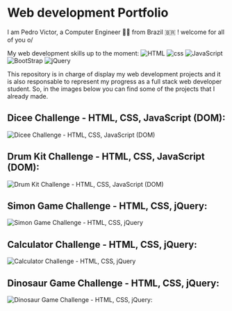 # Web development Portfolio

I am Pedro Victor, a Computer Engineer 👨‍💻  from Brazil 🇧🇷 ! welcome for all of you o/

My web development skills up to the moment: ![HTML](https://lh3.googleusercontent.com/pw/AM-JKLV99mu0u4DAu8z1d_traoq3d6lGhXk37TbfnDJyhsGlg1fSVvFpVq0Aj1Bogn1tbIEB5uOtOeANVzmb92tAW9h-UqynkZEvSBgcs1eSHl_-FS08XPZIsQtQX8y4N8520kQa1_otLIStqXZ2yyVPcO9_=s40-no?authuser=0) ![css](https://lh3.googleusercontent.com/pw/AM-JKLWl93LgcW96fnm9xs5Nm0kwnCHDfQ-D3YRjA7cPg335Srq2pa_tGjUPutlDfPP2RuafsKhDsmf17xJDqOA_RwSzXpkCJ_LmZ2g-NM9xvxVwFuNvJ-VKci1FGW2NsOHmI0taKdOcjhj4zvSWdUilRjP4=s40-no?authuser=0) ![JavaScript](https://lh3.googleusercontent.com/pw/AM-JKLUuWE1wNGAGuCfE7nQrd5QNbJgYV19k5YNbdsQgR2IRBfINniIm2kt3rgFJXpGQTVEDUnTHhTFQHLVt_9Eeo4ctvO15-2MqrMXNo51Bdh7GYoUgqsbl5sNiHoQxmgakgI76jdI5rOdkTRKIeR_Qsw6r=s40-no?authuser=0) ![BootStrap](https://lh3.googleusercontent.com/pw/AM-JKLXr37bvvmj4mNVtOLCU-70dg6bQrf13HFGTtpZdwzHA-dTt0wg3hc4bH0Em23UfbeVnIUs-jcN4Q8UgcL_2PLD0WpNz5wjQf-5ExC5OifVqriGw4V8sSu2T82jdw7yRLM25XGZpU3Gj0Z-a2D9z2Fck=s40-no?authuser=0) ![jQuery](https://lh3.googleusercontent.com/pw/AM-JKLXrZepIP0USJItGLQMvyJU75zHq3Y6DRYVpQ0rGZyg7qTdSgKjr2V_htYCJ0RJtZKtdpDlY4kIeyBtiz3NpUiwlnkQwo4NHRy5mIGgaLFFBq4e-IAoAFSzsAk0oBr8MPmXrrwdCziSBntwK0qo9Px-U=w53-h40-no?authuser=0)

This repository is in charge of display my web development projects and it is also responsable to represent my progress as a full stack web developer student. So, in the images below
you can find some of the projects that I already made.

## Dicee Challenge - HTML, CSS, JavaScript (DOM):

![Dicee Challenge - HTML, CSS, JavaScript (DOM)](https://lh3.googleusercontent.com/pw/AM-JKLVe2tW41qWNUrQJz-WRkg3JhKr5UEFKJ96AAaBdekJUflWOm9yzqvyyIaIoni0uINMjSICG2oWcYukfg-lqEC7jXt1iFk3sp-brKuhKu6IExy1VFGFIazGIBbA-XURX1lOXt7i7kw_1ECIkJcxXSdGq=w1846-h938-no?authuser=0)

## Drum Kit Challenge - HTML, CSS, JavaScript (DOM):

![Drum Kit Challenge - HTML, CSS, JavaScript (DOM)](https://lh3.googleusercontent.com/pw/AM-JKLXda5627M7J3ZLdB2RfyrDngsVH6XxTp_rANIcA0JMm0430d__O-nFjkUS40unT__g1SKgUANWzI54awJx11IlCxg3SI2TrKZMccQQ5oT4H9W-jCleJIA6s9qaUdP-K6hz7v1X5_mtL_CJcTnefVoEJ=w1846-h938-no?authuser=0)

## Simon Game Challenge - HTML, CSS, jQuery:

![Simon Game Challenge - HTML, CSS, jQuery](https://lh3.googleusercontent.com/pw/AM-JKLUsWegvB3fyq_Vmob-owxIzGGf73aJf-u1hAj63wDFfaYrAxzXd4P439MQiNP9QioRhIhyax7yb5_OUaLUWgfQ6dg9J9Ysrbxq5-4_dNBG9YlQmih2L8t-ZUuDJ_quq1ZjGqBvhkEieuI-iad8DnGU6=w1846-h938-no?authuser=0)

## Calculator Challenge - HTML, CSS, jQuery:

![Calculator Challenge - HTML, CSS, jQuery](https://lh3.googleusercontent.com/pw/AM-JKLUF6no_X8NxeeNcuBrG0mALrJEkT-TFY_FPcRAN0WZTFw97HSDrT3qDE5y91a_vrJ4EeL3Rj-9Gp_nBrQQHTna0tsvc-LYj0a_00tmWY-m13Nr8gGh7Iq2iTLLFaIBSXOZ3qiOzLu6MC17BWSuQ1YyN=w1846-h938-no?authuser=0)

## Dinosaur Game Challenge - HTML, CSS, jQuery: 

![Dinosaur Game Challenge - HTML, CSS, jQuery:](https://lh3.googleusercontent.com/pw/AM-JKLXjdqGsGg0KNtZA--dxH3M8imR9Xggxic8p_htxaUj6NIkI-aOYO1nc9rs46UBCtR8H3uZHVN8--5bPRdv-RQR83LFOHCc_DBnGqaxSGfYBaKCkuULFApp9M2W-xOWtxivfkSwvS_ww4e2aLowtncjN=w1846-h938-no?authuser=0)
